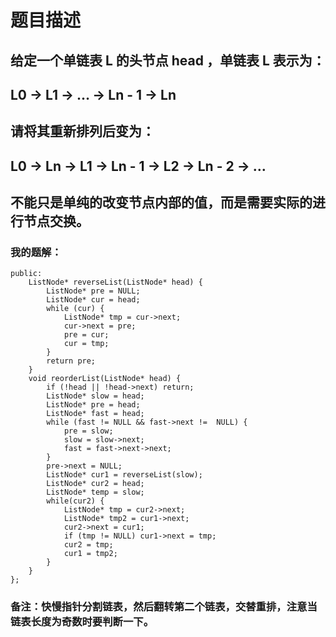 # 题目描述
## 给定一个单链表 L 的头节点 head ，单链表 L 表示为：
## L0 → L1 → … → Ln - 1 → Ln
## 请将其重新排列后变为：
## L0 → Ln → L1 → Ln - 1 → L2 → Ln - 2 → …
## 不能只是单纯的改变节点内部的值，而是需要实际的进行节点交换。
### 我的题解：
```class Solution {
public:
    ListNode* reverseList(ListNode* head) {
        ListNode* pre = NULL;
        ListNode* cur = head;
        while (cur) {
            ListNode* tmp = cur->next;
            cur->next = pre;
            pre = cur;
            cur = tmp;
        }
        return pre;
    }
    void reorderList(ListNode* head) {
        if (!head || !head->next) return;
        ListNode* slow = head;
        ListNode* pre = head;
        ListNode* fast = head;
        while (fast != NULL && fast->next !=  NULL) {
            pre = slow;
            slow = slow->next;
            fast = fast->next->next;
        }
        pre->next = NULL;
        ListNode* cur1 = reverseList(slow);     
        ListNode* cur2 = head;
        ListNode* temp = slow;
        while(cur2) {
            ListNode* tmp = cur2->next;
            ListNode* tmp2 = cur1->next;
            cur2->next = cur1;
            if (tmp != NULL) cur1->next = tmp;
            cur2 = tmp;
            cur1 = tmp2;
        }
    }
};
```
### **备注**：快慢指针分割链表，然后翻转第二个链表，交替重排，注意当链表长度为奇数时要判断一下。